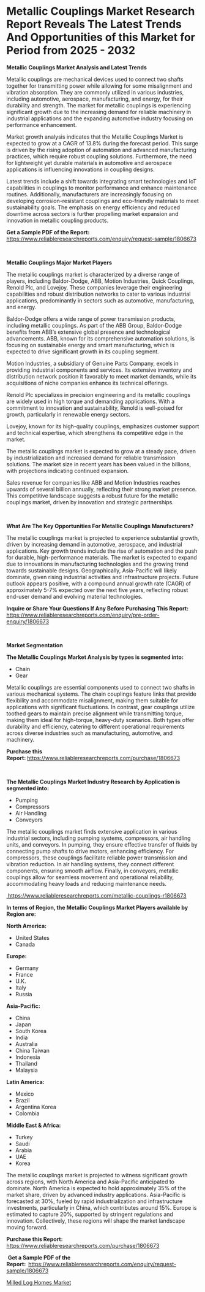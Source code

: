 <p><h1>Metallic Couplings Market Research Report Reveals The Latest Trends And Opportunities of this Market for Period from 2025 - 2032</h1></p><p><strong>Metallic Couplings Market Analysis and Latest Trends</strong></p>
<p><p>Metallic couplings are mechanical devices used to connect two shafts together for transmitting power while allowing for some misalignment and vibration absorption. They are commonly utilized in various industries, including automotive, aerospace, manufacturing, and energy, for their durability and strength. The market for metallic couplings is experiencing significant growth due to the increasing demand for reliable machinery in industrial applications and the expanding automotive industry focusing on performance enhancement.</p><p>Market growth analysis indicates that the Metallic Couplings Market is expected to grow at a CAGR of 13.8% during the forecast period. This surge is driven by the rising adoption of automation and advanced manufacturing practices, which require robust coupling solutions. Furthermore, the need for lightweight yet durable materials in automotive and aerospace applications is influencing innovations in coupling designs.</p><p>Latest trends include a shift towards integrating smart technologies and IoT capabilities in couplings to monitor performance and enhance maintenance routines. Additionally, manufacturers are increasingly focusing on developing corrosion-resistant couplings and eco-friendly materials to meet sustainability goals. The emphasis on energy efficiency and reduced downtime across sectors is further propelling market expansion and innovation in metallic coupling products.</p></p>
<p><strong>Get a Sample PDF of the Report:&nbsp;</strong> <a href="https://www.reliableresearchreports.com/enquiry/request-sample/1806673?utm_campaign=2487&utm_medium=2&utm_source=Github&utm_content=ia&utm_term=08042025&utm_id=metallic-couplings">https://www.reliableresearchreports.com/enquiry/request-sample/1806673</a></p>
<p>&nbsp;</p>
<p><strong>Metallic Couplings Major Market Players</strong></p>
<p><p>The metallic couplings market is characterized by a diverse range of players, including Baldor-Dodge, ABB, Motion Industries, Quick Couplings, Renold Plc, and Lovejoy. These companies leverage their engineering capabilities and robust distribution networks to cater to various industrial applications, predominantly in sectors such as automotive, manufacturing, and energy.</p><p>Baldor-Dodge offers a wide range of power transmission products, including metallic couplings. As part of the ABB Group, Baldor-Dodge benefits from ABB’s extensive global presence and technological advancements. ABB, known for its comprehensive automation solutions, is focusing on sustainable energy and smart manufacturing, which is expected to drive significant growth in its coupling segment.</p><p>Motion Industries, a subsidiary of Genuine Parts Company, excels in providing industrial components and services. Its extensive inventory and distribution network position it favorably to meet market demands, while its acquisitions of niche companies enhance its technical offerings.</p><p>Renold Plc specializes in precision engineering and its metallic couplings are widely used in high torque and demanding applications. With a commitment to innovation and sustainability, Renold is well-poised for growth, particularly in renewable energy sectors.</p><p>Lovejoy, known for its high-quality couplings, emphasizes customer support and technical expertise, which strengthens its competitive edge in the market.</p><p>The metallic couplings market is expected to grow at a steady pace, driven by industrialization and increased demand for reliable transmission solutions. The market size in recent years has been valued in the billions, with projections indicating continued expansion.</p><p>Sales revenue for companies like ABB and Motion Industries reaches upwards of several billion annually, reflecting their strong market presence. This competitive landscape suggests a robust future for the metallic couplings market, driven by innovation and strategic partnerships.</p></p>
<p>&nbsp;</p>
<p><strong>What Are The Key Opportunities For Metallic Couplings Manufacturers?</strong></p>
<p><p>The metallic couplings market is projected to experience substantial growth, driven by increasing demand in automotive, aerospace, and industrial applications. Key growth trends include the rise of automation and the push for durable, high-performance materials. The market is expected to expand due to innovations in manufacturing technologies and the growing trend towards sustainable designs. Geographically, Asia-Pacific will likely dominate, given rising industrial activities and infrastructure projects. Future outlook appears positive, with a compound annual growth rate (CAGR) of approximately 5-7% expected over the next five years, reflecting robust end-user demand and evolving material technologies.</p></p>
<p><strong>Inquire or Share Your Questions If Any Before Purchasing This Report:</strong> <a href="https://www.reliableresearchreports.com/enquiry/pre-order-enquiry/1806673?utm_campaign=2487&utm_medium=2&utm_source=Github&utm_content=ia&utm_term=08042025&utm_id=metallic-couplings">https://www.reliableresearchreports.com/enquiry/pre-order-enquiry/1806673</a></p>
<p>&nbsp;</p>
<p><strong>Market Segmentation</strong></p>
<p><strong>The Metallic Couplings Market Analysis by types is segmented into:</strong></p>
<p><ul><li>Chain</li><li>Gear</li></ul></p>
<p><p>Metallic couplings are essential components used to connect two shafts in various mechanical systems. The chain couplings feature links that provide flexibility and accommodate misalignment, making them suitable for applications with significant fluctuations. In contrast, gear couplings utilize toothed gears to maintain precise alignment while transmitting torque, making them ideal for high-torque, heavy-duty scenarios. Both types offer durability and efficiency, catering to different operational requirements across diverse industries such as manufacturing, automotive, and machinery.</p></p>
<p><strong>Purchase this Report:&nbsp;</strong><a href="https://www.reliableresearchreports.com/purchase/1806673?utm_campaign=2487&utm_medium=2&utm_source=Github&utm_content=ia&utm_term=08042025&utm_id=metallic-couplings">https://www.reliableresearchreports.com/purchase/1806673</a></p>
<p>&nbsp;</p>
<p><strong>The Metallic Couplings Market Industry Research by Application is segmented into:</strong></p>
<p><ul><li>Pumping</li><li>Compressors</li><li>Air Handling</li><li>Conveyors</li></ul></p>
<p><p>The metallic couplings market finds extensive application in various industrial sectors, including pumping systems, compressors, air handling units, and conveyors. In pumping, they ensure effective transfer of fluids by connecting pump shafts to drive motors, enhancing efficiency. For compressors, these couplings facilitate reliable power transmission and vibration reduction. In air handling systems, they connect different components, ensuring smooth airflow. Finally, in conveyors, metallic couplings allow for seamless movement and operational reliability, accommodating heavy loads and reducing maintenance needs.</p></p>
<p><a href="https://www.reliableresearchreports.com/metallic-couplings-r1806673?utm_campaign=2487&utm_medium=2&utm_source=Github&utm_content=ia&utm_term=08042025&utm_id=metallic-couplings">&nbsp;https://www.reliableresearchreports.com/metallic-couplings-r1806673</a></p>
<p><strong>In terms of Region, the Metallic Couplings Market Players available by Region are:</strong></p>
<p>
    <p> <strong> North America: </strong>
        <ul>
            <li>United States</li>
            <li>Canada</li>
        </ul>
        </p> 
    <p> <strong> Europe: </strong>
        <ul>
            <li>Germany</li>
            <li>France</li>
            <li>U.K.</li>
            <li>Italy</li>
            <li>Russia</li>
        </ul>
        </p> 
    <p> <strong> Asia-Pacific: </strong>
        <ul>
            <li>China</li>
            <li>Japan</li>
            <li>South Korea</li>
            <li>India</li>
            <li>Australia</li>
            <li>China Taiwan</li>
            <li>Indonesia</li>
            <li>Thailand</li>
            <li>Malaysia</li>
        </ul>
        </p> 
    <p> <strong> Latin America: </strong>
        <ul>
            <li>Mexico</li>
            <li>Brazil</li>
            <li>Argentina Korea</li>
            <li>Colombia</li>
        </ul>
        </p> 
    <p> <strong> Middle East & Africa: </strong>
        <ul>
            <li>Turkey</li>
            <li>Saudi</li>
            <li>Arabia</li>
            <li>UAE</li>
            <li>Korea</li>
        </ul>
    </p>
    </p>
<p><p>The metallic couplings market is projected to witness significant growth across regions, with North America and Asia-Pacific anticipated to dominate. North America is expected to hold approximately 35% of the market share, driven by advanced industry applications. Asia-Pacific is forecasted at 30%, fueled by rapid industrialization and infrastructure investments, particularly in China, which contributes around 15%. Europe is estimated to capture 20%, supported by stringent regulations and innovation. Collectively, these regions will shape the market landscape moving forward.</p></p>
<p><strong>Purchase this Report: </strong><a href="https://www.reliableresearchreports.com/purchase/1806673?utm_campaign=2487&utm_medium=2&utm_source=Github&utm_content=ia&utm_term=08042025&utm_id=metallic-couplings">https://www.reliableresearchreports.com/purchase/1806673</a></p>
<p>&nbsp;<strong>Get a Sample PDF of the Report:&nbsp;&nbsp;</strong><a href="https://www.reliableresearchreports.com/enquiry/request-sample/1806673?utm_campaign=2487&utm_medium=2&utm_source=Github&utm_content=ia&utm_term=08042025&utm_id=metallic-couplings">https://www.reliableresearchreports.com/enquiry/request-sample/1806673</a></p>
<p><strong></strong></p>
<p><p><a href="https://github.com/chungwimbu4/Market-Research-Report-List-1/blob/main/milled-log-homes-market.md?utm_campaign=2487&utm_medium=2&utm_source=Github&utm_content=ia&utm_term=08042025&utm_id=metallic-couplings">Milled Log Homes Market</a></p></p>